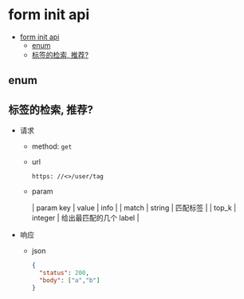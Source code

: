 # form init api

- [form init api](#form-init-api)
  - [enum](#enum)
  - [标签的检索, 推荐?](#标签的检索-推荐)

## enum

## 标签的检索, 推荐?

- 请求
  - method: `get`
  - url

    ```
    https: //<>/user/tag
    ```

  - param

    | param key | value     | info      |
    | match     | string    | 匹配标签    |
    | top_k      | integer   | 给出最匹配的几个 label |
  
- 响应
  - json

    ```json
    {
      "status": 200,
      "body": ["a","b"]
    }
    ```


